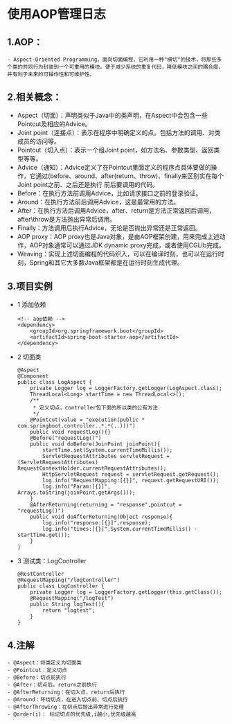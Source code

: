 # 使用AOP管理日志

## 1.AOP：

	- Aspect-Oriented Programming，面向切面编程，它利用一种"横切"的技术，将那些多个类的共同行为封装到一个可重用的模块。便于减少系统的重复代码，降低模块之间的耦合度，并有利于未来的可操作性和可维护性。

## 2.相关概念：

 - Aspect（切面）：声明类似于Java中的类声明，在Aspect中会包含一些Pointcut及相应的Advice。
 - Joint point（连接点）：表示在程序中明确定义的点。包括方法的调用、对类成员的访问等。
 - Pointcut（切入点）：表示一个组Joint point，如方法名、参数类型、返回类型等等。
 - Advice（通知）：Advice定义了在Pointcut里面定义的程序点具体要做的操作，它通过(before、around、after(return、throw)、finally来区别实在每个Joint point之前、之后还是执行 前后要调用的代码。
 - Before：在执行方法前调用Advice，比如请求接口之前的登录验证。
 - Around：在执行方法前后调用Advice，这是最常用的方法。
 - After：在执行方法后调用Advice，after、return是方法正常返回后调用，after\throw是方法抛出异常后调用。
 - Finally：方法调用后执行Advice，无论是否抛出异常还是正常返回。
 - AOP proxy：AOP proxy也是Java对象，是由AOP框架创建，用来完成上述动作，AOP对象通常可以通过JDK dynamic proxy完成，或者使用CGLIb完成。
 - Weaving：实现上述切面编程的代码织入，可以在编译时刻，也可以在运行时刻，Spring和其它大多数Java框架都是在运行时刻生成代理。

## 3.项目实例

 - 1 添加依赖

   ```
   <!-- aop依赖 -->
   <dependency>
       <groupId>org.springframework.boot</groupId>
       <artifactId>spring-boot-starter-aop</artifactId>
   </dependency>
   ```

 - 2 切面类

   ```
   @Aspect
   @Component
   public class LogAspect {
       private Logger log = LoggerFactory.getLogger(LogAspect.class);
       ThreadLocal<Long> startTime = new ThreadLocal<>();
       /**
        * 定义切点，controller包下面的所以类的公有方法
        */
       @Pointcut(value = "execution(public * com.springboot.controller..*.*(..)))")
       public void requestLog(){}
       @Before("requestLog()")
       public void doBefore(JoinPoint joinPoint){
           startTime.set(System.currentTimeMillis());
           ServletRequestAttributes servletRequest = (ServletRequestAttributes) RequestContextHolder.currentRequestAttributes();
           HttpServletRequest request = servletRequest.getRequest();
           log.info("RequestMapping:[{}]", request.getRequestURI());
           log.info("Param:[{}]", Arrays.toString(joinPoint.getArgs()));
       }
       @AfterReturning(returning = "response",pointcut = "requestLog()")
       public void doAfterReturning(Object response){
           log.info("response:[{}]",response);
           log.info("times:[{}]",System.currentTimeMillis() - startTime.get());
       }
   }
   ```

 - 3 测试类：LogController

   ```
   @RestController
   @RequestMapping("/logController")
   public class LogController {
       private Logger log = LoggerFactory.getLogger(this.getClass());
       @RequestMapping("/logTest")
       public String logTest(){
           return "logtest";
       }
   }
   ```

   

## 4.注解

	- @Aspect：将类定义为切面类
	- @Pointcut：定义切点
	- @Before：切点前执行
	- @After：切点后，return之前执行
	- @AfterReturning：在切入点，return后执行
	- @Around：环绕切点，在进入切点前、切点后执行
	- @AfterThrowing：在切点后抛出异常进行处理
	- @order(i)： 标记切点的优先级,i越小,优先级越高